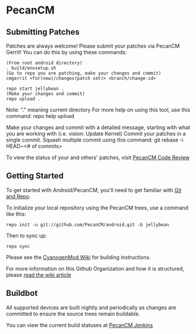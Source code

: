 PecanCM
===========

Submitting Patches
------------------
Patches are always welcome!  Please submit your patches via PecanCM Gerrit!
You can do this by using these commands:

    (From root android directory)
    . build/envsetup.sh
    (Go to repo you are patching, make your changes and commit)
    cmgerrit <for(new)/changes(patch set)> <branch/change-id> 

    repo start jellybean .
    (Make your changes and commit)
    repo upload .
Note: "." meaning current directory
For more help on using this tool, use this command: repo help upload

Make your changes and commit with a detailed message, starting with what you are working with (i.e. vision: Update Kernel)
Commit your patches in a single commit. Squash multiple commit using this command: git rebase -i HEAD~<# of commits>


To view the status of your and others' patches, visit [PecanCM Code Review](http://review.pecancm.org)


Getting Started
---------------

To get started with Android/PecanCM, you'll need to get
familiar with [Git and Repo](http://source.android.com/download/using-repo).

To initialize your local repository using the PecanCM trees, use a command like this:

    repo init -u git://github.com/PecanCM/android.git -b jellybean

Then to sync up:

    repo sync

Please see the [CyanogenMod Wiki](http://wiki.cyanogenmod.org/) for building instructions.

For more information on this Github Organization and how it is structured, 
please [read the wiki article](http://wiki.cyanogenmod.org/index.php/Github_Organization)

Buildbot
--------

All supported devices are built nightly and periodically as changes are committed to ensure the source trees remain buildable.

You can view the current build statuses at [PecanCM Jenkins](http://jenkins.pecancm.org/)
